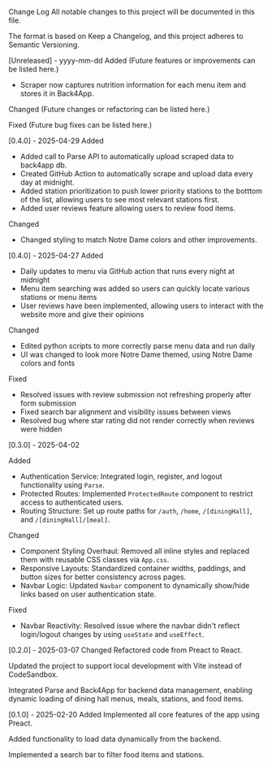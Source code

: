 Change Log
All notable changes to this project will be documented in this file.

The format is based on Keep a Changelog, and this project adheres to Semantic Versioning.

[Unreleased] - yyyy-mm-dd
Added
(Future features or improvements can be listed here.)
- Scraper now captures nutrition information for each menu item and stores it in Back4App.

Changed
(Future changes or refactoring can be listed here.)

Fixed
(Future bug fixes can be listed here.)

[0.4.0] - 2025-04-29
Added
- Added call to Parse API to automatically upload scraped data to back4app db.
- Created GitHub Action to automatically scrape and upload data every day at midnight.
- Added station prioritization to push lower priority stations to the botttom of the list, allowing users to see most relevant stations first.
- Added user reviews feature allowing users to review food items.

Changed
- Changed styling to match Notre Dame colors and other improvements.


[0.4.0] - 2025-04-27
Added
- Daily updates to menu via GitHub action that runs every night at midnight
- Menu item searching was added so users can quickly locate various stations or menu items
- User reviews have been implemented, allowing users to interact with the website more and give their opinions

Changed
- Edited python scripts to more correctly parse menu data and run daily
- UI was changed to look more Notre Dame themed, using Notre Dame colors and fonts

Fixed
- Resolved issues with review submission not refreshing properly after form submission
- Fixed search bar alignment and visibility issues between views
- Resolved bug where star rating did not render correctly when reviews were hidden

[0.3.0] - 2025-04-02

Added
- Authentication Service: Integrated login, register, and logout functionality using `Parse`.
- Protected Routes: Implemented `ProtectedRoute` component to restrict access to authenticated users.
- Routing Structure: Set up route paths for `/auth`, `/home`, `/[diningHall]`, and `/[diningHall]/[meal]`.

Changed
- Component Styling Overhaul: Removed all inline styles and replaced them with reusable CSS classes via `App.css`.
- Responsive Layouts: Standardized container widths, paddings, and button sizes for better consistency across pages.
- Navbar Logic: Updated `Navbar` component to dynamically show/hide links based on user authentication state.

Fixed
- Navbar Reactivity: Resolved issue where the navbar didn't reflect login/logout changes by using `useState` and `useEffect`.


[0.2.0] - 2025-03-07
Changed
Refactored code from Preact to React.

Updated the project to support local development with Vite instead of CodeSandbox.

Integrated Parse and Back4App for backend data management, enabling dynamic loading of dining hall menus, meals, stations, and food items.

[0.1.0] - 2025-02-20
Added
Implemented all core features of the app using Preact.

Added functionality to load data dynamically from the backend.

Implemented a search bar to filter food items and stations.
